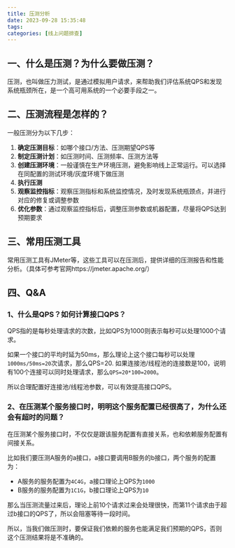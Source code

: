 ```yaml
---
title: 压测分析
date: 2023-09-28 15:35:48
tags:
categories: [线上问题排查]
---
```


## 一、什么是压测？为什么要做压测？
压测，也叫做压力测试，是通过模拟用户请求，来帮助我们评估系统QPS和发现系统瓶颈所在，是一个高可用系统的一个必要手段之一。

## 二、压测流程是怎样的？
一般压测分为以下几步：
1. **确定压测目标**：如哪个接口/方法、压测期望QPS等
2. **制定压测计划**：如压测时间、压测频率、压测方法等
3. **创建压测环境**：一般谨慎在生产环境压测，避免影响线上正常运行。可以选择在同配置的测试环境/灰度环境下做压测
4. **执行压测**
5. **观察监控指标**：观察压测指标和系统监控情况，及时发现系统瓶颈点，并进行对应的修复或调整参数
6. **优化参数**：通过观察监控指标后，调整压测参数或机器配置，尽量将QPS达到预期要求

## 三、常用压测工具
常用压测工具有JMeter等，这些工具可以在压测后，提供详细的压测报告和性能分析。（具体可参考官网https://jmeter.apache.org/）

## 四、Q&A
### 1、什么是QPS？如何计算接口QPS？
QPS指的是每秒处理请求的次数，比如QPS为1000则表示每秒可以处理1000个请求。

如果一个接口的平均时延为50ms，那么理论上这个接口每秒可以处理`1000ms/50ms=20`次请求，那么QPS=20.
如果连接池/线程池的连接数是100，说明有100个连接可以同时处理请求，那么`QPS=20*100=2000`。

所以合理配置好连接池/线程池参数，可以有效提高接口QPS。

### 2、在压测某个服务接口时，明明这个服务配置已经很高了，为什么还会有超时的问题？
在压测某个服务接口时，不仅仅是跟该服务配置有直接关系，也和依赖服务配置有间接关系。

比如我们要压测A服务的a接口，a接口要调用B服务的b接口，两个服务的配置为：
* A服务的服务配置为`4C4G`，a接口理论上QPS为`1000`
* B服务的服务配置为`1C1G`，b接口理论上QPS为`10`

那么当压测流量过来后，理论上前10个请求过来会处理很快，而第11个请求由于超过b接口的QPS了，所以会阻塞等待一段时间。

所以，当我们做压测时，要保证我们依赖的服务也能满足我们预期的QPS，否则这个压测结果将是不准确的。